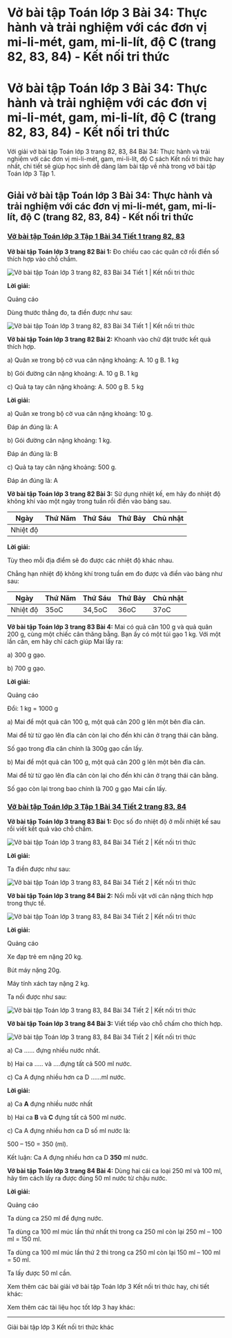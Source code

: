 # Vở bài tập Toán lớp 3 Bài 34: Thực hành và trải nghiệm với các đơn vị mi-li-mét, gam, mi-li-lít, độ C (trang 82, 83, 84) - Kết nối tri thức

# Vở bài tập Toán lớp 3 Bài 34: Thực hành và trải nghiệm với các đơn vị mi-li-mét, gam, mi-li-lít, độ C (trang 82, 83, 84) - Kết nối tri thức

Với giải vở bài tập Toán lớp 3 trang 82, 83, 84 Bài 34: Thực hành và trải nghiệm với các đơn vị mi-li-mét, gam, mi-li-lít, độ C sách Kết nối tri thức hay nhất, chi tiết sẽ giúp học sinh dễ dàng làm bài tập về nhà trong vở bài tập Toán lớp 3 Tập 1.

## Giải vở bài tập Toán lớp 3 Bài 34: Thực hành và trải nghiệm với các đơn vị mi-li-mét, gam, mi-li-lít, độ C (trang 82, 83, 84) - Kết nối tri thức

### [**Vở bài tập Toán lớp 3 Tập 1 Bài 34 Tiết 1 trang 82, 83**](https://vietjack.com/vbt-toan-3-kn/bai-34-tiet-1-trang-82-83-tap-1.jsp)

**Vở bài tập Toán lớp 3 trang 82 Bài 1:** Đo chiều cao các quân cờ rồi điền số thích hợp vào chỗ chấm.

![Vở bài tập Toán lớp 3 trang 82, 83 Bài 34 Tiết 1 | Kết nối tri thức](https://vietjack.com/vbt-toan-3-kn/images/bai-34-tiet-1-trang-82-83-tap-1.PNG)

**Lời giải:**

Quảng cáo

Dùng thước thẳng đo, ta điền được như sau:

![Vở bài tập Toán lớp 3 trang 82, 83 Bài 34 Tiết 1 | Kết nối tri thức](https://vietjack.com/vbt-toan-3-kn/images/bai-34-tiet-1-trang-82-83-tap-1-1.PNG)

**Vở bài tập Toán lớp 3 trang 82 Bài 2:** Khoanh vào chữ đặt trước kết quả thích hợp.

a) Quân xe trong bộ cờ vua cân nặng khoảng: A. 10 g B. 1 kg

b) Gói đường cân nặng khoảng: A. 10 g B. 1 kg

c) Quả tạ tay cân nặng khoảng: A. 500 g B. 5 kg

**Lời giải:**

a) Quân xe trong bộ cờ vua cân nặng khoảng: 10 g.

Đáp án đúng là: A 

b) Gói đường cân nặng khoảng: 1 kg.

Đáp án đúng là: B

c) Quả tạ tay cân nặng khoảng: 500 g.

Đáp án đúng là: A

**Vở bài tập Toán lớp 3 trang 82 Bài 3:** Sử dụng nhiệt kế, em hãy đo nhiệt độ không khí vào một ngày trong tuần rồi điền vào bảng sau.

Ngày | Thứ Năm | Thứ Sáu | Thứ Bảy | Chủ nhật  
---|---|---|---|---  
Nhiệt độ |  |  |  |   
  
**Lời giải:**

Tùy theo mỗi địa điểm sẽ đo được các nhiệt độ khác nhau.

Chẳng hạn nhiệt độ không khí trong tuần em đo được và điền vào bảng như sau:

Ngày | Thứ Năm | Thứ Sáu | Thứ Bảy | Chủ nhật  
---|---|---|---|---  
Nhiệt độ | 35oC | 34,5oC | 36oC | 37oC  
  
**Vở bài tập Toán lớp 3 trang 83 Bài 4:** Mai có quả cân 100 g và quả quân 200 g, cùng một chiếc cân thăng bằng. Bạn ấy có một túi gạo 1 kg. Với một lần cân, em hãy chỉ cách giúp Mai lấy ra:

a) 300 g gạo. 

b) 700 g gạo.

**Lời giải:**

Quảng cáo

Đổi: 1 kg = 1000 g

a) Mai để một quả cân 100 g, một quả cân 200 g lên một bên đĩa cân.

Mai để từ từ gạo lên đĩa cân còn lại cho đến khi cân ở trạng thái cân bằng. 

Số gạo trong đĩa cân chính là 300g gạo cần lấy.

b) Mai để một quả cân 100 g, một quả cân 200 g lên một bên đĩa cân.

Mai để từ từ gạo lên đĩa cân còn lại cho đến khi cân ở trạng thái cân bằng. 

Số gạo còn lại trong bao chính là 700 g gạo Mai cần lấy.

### [**Vở bài tập Toán lớp 3 Tập 1 Bài 34 Tiết 2 trang 83, 84**](https://vietjack.com/vbt-toan-3-kn/bai-34-tiet-2-trang-83-84-tap-1.jsp)

**Vở bài tập Toán lớp 3 trang 83 Bài 1:** Đọc số đo nhiệt độ ở mỗi nhiệt kế sau rồi viết kết quả vào chỗ chấm.

![Vở bài tập Toán lớp 3 trang 83, 84 Bài 34 Tiết 2 | Kết nối tri thức](https://vietjack.com/vbt-toan-3-kn/images/bai-34-tiet-2-trang-83-84-tap-1.PNG)

**Lời giải:**

Ta điền được như sau:

![Vở bài tập Toán lớp 3 trang 83, 84 Bài 34 Tiết 2 | Kết nối tri thức](https://vietjack.com/vbt-toan-3-kn/images/bai-34-tiet-2-trang-83-84-tap-1-1.PNG)

**Vở bài tập Toán lớp 3 trang 84 Bài 2:** Nối mỗi vật với cân nặng thích hợp trong thực tế.

![Vở bài tập Toán lớp 3 trang 83, 84 Bài 34 Tiết 2 | Kết nối tri thức](https://vietjack.com/vbt-toan-3-kn/images/bai-34-tiet-2-trang-83-84-tap-1-2.PNG)

**Lời giải:**

Quảng cáo

Xe đạp trẻ em nặng 20 kg.

Bút máy nặng 20g.

Máy tính xách tay nặng 2 kg.

Ta nối được như sau:

![Vở bài tập Toán lớp 3 trang 83, 84 Bài 34 Tiết 2 | Kết nối tri thức](https://vietjack.com/vbt-toan-3-kn/images/bai-34-tiet-2-trang-83-84-tap-1-3.PNG)

**Vở bài tập Toán lớp 3 trang 84 Bài 3:** Viết tiếp vào chỗ chấm cho thích hợp.

![Vở bài tập Toán lớp 3 trang 83, 84 Bài 34 Tiết 2 | Kết nối tri thức](https://vietjack.com/vbt-toan-3-kn/images/bai-34-tiet-2-trang-83-84-tap-1-4.PNG)

a) Ca …… đựng nhiều nước nhất.

b) Hai ca ….. và ….đựng tất cả 500 ml nước.

c) Ca A đựng nhiều hơn ca D ……ml nước.

**Lời giải:**

a) Ca **A** đựng nhiều nước nhất

b) Hai ca **B** và **C** đựng tất cả 500 ml nước.

c) Ca A đựng nhiều hơn ca D số ml nước là:

500 – 150 = 350 (ml).

Kết luận: Ca A đựng nhiều hơn ca D **350** ml nước.

**Vở bài tập Toán lớp 3 trang 84 Bài 4:** Dùng hai cái ca loại 250 ml và 100 ml, hãy tìm cách lấy ra được đúng 50 ml nước từ chậu nước.

**Lời giải:**

Quảng cáo

Ta dùng ca 250 ml để đựng nước.

Ta dùng ca 100 ml múc lần thứ nhất thì trong ca 250 ml còn lại 250 ml – 100 ml = 150 ml.

Ta dùng ca 100 ml múc lần thứ 2 thì trong ca 250 ml còn lại 150 ml – 100 ml = 50 ml.

Ta lấy được 50 ml cần.

Xem thêm các bài giải vở bài tập Toán lớp 3 Kết nối tri thức hay, chi tiết khác:

Xem thêm các tài liệu học tốt lớp 3 hay khác:

* * *

Giải bài tập lớp 3 Kết nối tri thức khác
